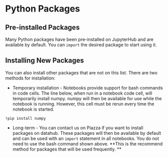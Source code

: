 # Python Packages

## Pre-installed Packages

Many Python packages have been pre-installed on JupyterHub and are available by default. You can `import` the desired package to start using it.

## Installing New Packages

You can also install other packages that are not on this list. There are two methods for installation:

* Temporary installation - Notebooks provide support for bash commands in code cells. The line below, when run in a notebook code cell, will temporarily install numpy. numpy will then be available for use while the notebook is running. However, this cell must be rerun every time the notebook is started. 

```
!pip install numpy
```

* Long-term - You can contact us on Piazza if you want to install packages on datahub. These packages will then be available by default and can be used with an `import` statement in all notebooks. You do not need to use the bash command shown above. **This is the recommend method for packages that will be used frequently. **



